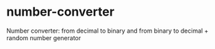 # number-converter
Number converter: from decimal to binary and from binary to decimal + random number generator

